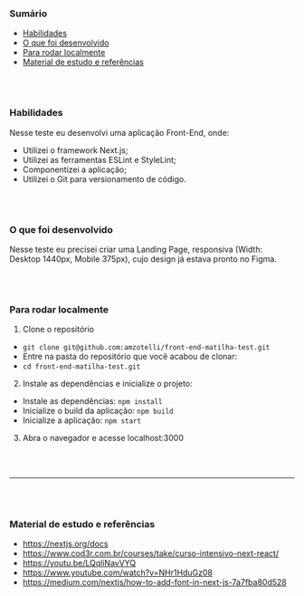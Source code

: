 ### **Sumário**

- [Habilidades](#habilidades)
- [O que foi desenvolvido](#o-que-foi-desenvolvido)
- [Para rodar localmente](#para-rodar-localmente)
- [Material de estudo e referências](#material-de-estudo-e-referências)

<br>
<br>

### **Habilidades**

Nesse teste eu desenvolvi uma aplicação Front-End, onde:
* Utilizei o framework Next.js;
* Utilizei as ferramentas ESLint e StyleLint;
* Componentizei a aplicação;
* Utilizei o Git para versionamento de código.

<br>
<br>

### **O que foi desenvolvido**

Nesse teste eu precisei criar uma Landing Page, responsiva (Width: Desktop 1440px, Mobile 375px), cujo design já estava pronto no Figma.

<br>
<br>

### **Para rodar localmente**

1. Clone o repositório 
* `git clone git@github.com:amzotelli/front-end-matilha-test.git`
* Entre na pasta do repositório que você acabou de clonar: 
* `cd front-end-matilha-test.git`

2. Instale as dependências e inicialize o projeto: 
* Instale as dependências: `npm install`
* Inicialize o build da aplicação: `npm build`
* Inicialize a aplicação: `npm start`

3. Abra o navegador e acesse localhost:3000

<br>
<br>

----
<br>
<br>

### **Material de estudo e referências**

- https://nextjs.org/docs
- https://www.cod3r.com.br/courses/take/curso-intensivo-next-react/
- https://youtu.be/LQqliNavVYQ
- https://www.youtube.com/watch?v=NHr1HduGz08
- https://medium.com/nextjs/how-to-add-font-in-next-js-7a7fba80d528

